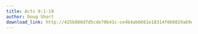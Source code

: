 ```yaml
---
title: Acts 9:1-19
author: Doug Short
download_link: http://425b080d7d5cde70b41c-ce4b4ab6661e18314f060829ab9d3455.r81.cf2.rackcdn.com/2014-05-18-acts_9_1_19.mp3
---
```

